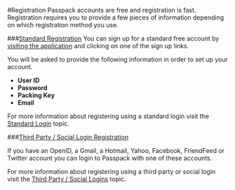 #Registration
Passpack accounts are free and registration is fast. Registration requires you to provide a few pieces of information depending on which registration method you use. 

###[Standard Registration](/account/registration/standard-sign-up.md)
You can sign up for a standard free account by [visiting the application](https://www.passpack.com/signup) and clicking on one of the sign up links.

You will be asked to provide the following information in order to set up your account.

* **User ID**
* **Password**
* **Packing Key**
* **Email**

For more information about registering using a standard login visit the [Standard Login](/account/registration/standard-sign-up.md) topic.

###[Third Party / Social Login Registration](/account/registration/third-party-social-logins.md)

If you have an OpenID, a Gmail, a Hotmail, Yahoo, Facebook, FriendFeed or Twitter account you can login to Passpack with one of these accounts. 


For more information about registering using a third party or social login  visit the [Third Party / Social Logins](/account/registration/third-party-social-logins.md) topic.


